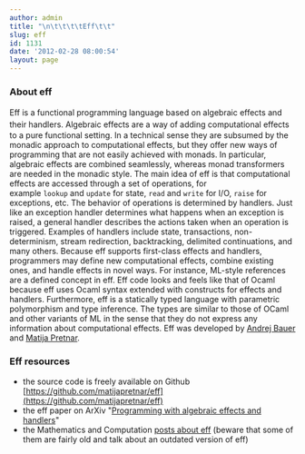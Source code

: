 ```yaml
---
author: admin
title: "\n\t\t\t\tEff\t\t"
slug: eff
id: 1131
date: '2012-02-28 08:00:54'
layout: page
---
```


### About eff

<span style="line-height: 1.5;">Eff is a functional programming language based on algebraic effects and their handlers.</span> Algebraic effects are a way of adding computational effects to a pure functional setting. In a technical sense they are subsumed by the monadic approach to computational effects, but they offer new ways of programming that are not easily achieved with monads. In particular, algebraic effects are combined seamlessly, whereas monad transformers are needed in the monadic style. The main idea of eff is that computational effects are accessed through a set of operations, for example `lookup` and `update` for state, `read` and `write` for I/O, `raise` for exceptions, etc. The behavior of operations is determined by handlers. Just like an exception handler determines what happens when an exception is raised, a general handler describes the actions taken when an operation is triggered. Examples of handlers include state, transactions, non-determinism, stream redirection, backtracking, delimited continuations, and many others. Because eff supports first-class effects and handlers, programmers may define new computational effects, combine existing ones, and handle effects in novel ways. For instance, ML-style references are a defined concept in eff. Eff code looks and feels like that of Ocaml because eff uses Ocaml syntax extended with constructs for effects and handlers. Furthermore, eff is a statically typed language with parametric polymorphism and type inference. The types are similar to those of OCaml and other variants of ML in the sense that they do not express any information about computational effects. Eff was developed by [Andrej Bauer](http://andrej.com/) and [Matija Pretnar](http://matija.pretnar.info/).

### Eff resources

*   the source code is freely available on Github [https://github.com/matijapretnar/eff](https://github.com/matijapretnar/eff)
*   the eff paper on ArXiv "[Programming with algebraic effects and handlers](http://arxiv.org/abs/1203.1539)"
*   the Mathematics and Computation [posts about eff](http://math.andrej.com/category/programming/eff/) (beware that some of them are fairly old and talk about an outdated version of eff)